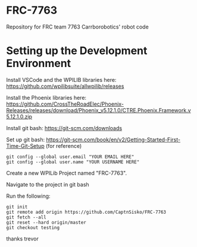 # FRC-7763
Repository for FRC team 7763 Carrborobotics' robot code

# Setting up the Development Environment

Install VSCode and the WPILIB libraries here:
https://github.com/wpilibsuite/allwpilib/releases

Install the Phoenix libraries here:
https://github.com/CrossTheRoadElec/Phoenix-Releases/releases/download/Phoenix_v5.12.1.0/CTRE.Phoenix.Framework.v5.12.1.0.zip

Install git bash:
https://git-scm.com/downloads

Set up git bash:
https://git-scm.com/book/en/v2/Getting-Started-First-Time-Git-Setup (for reference)

    git config --global user.email "YOUR EMAIL HERE"
    git config --global user.name "YOUR USERNAME HERE"

Create a new WPILib Project named "FRC-7763".

Navigate to the project in git bash

Run the following:

    git init
    git remote add origin https://github.com/CaptnSisko/FRC-7763
    git fetch --all
    git reset --hard origin/master
    git checkout testing
    
    
thanks trevor
